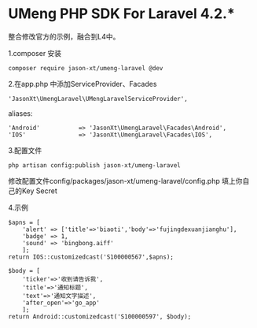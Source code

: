 # UMeng PHP SDK For Laravel 4.2.*

整合修改官方的示例，融合到L4中。

1.composer 安装

    composer require jason-xt/umeng-laravel @dev

2.在app.php 中添加ServiceProvider、Facades

    'JasonXt\UmengLaravel\UMengLaravelServiceProvider',
aliases:

    'Android'           => 'JasonXt\UmengLaravel\Facades\Android',
    'IOS'               => 'JasonXt\UmengLaravel\Facades\IOS',

3.配置文件

    php artisan config:publish jason-xt/umeng-laravel
 
 修改配置文件config/packages/jason-xt/umeng-laravel/config.php 填上你自己的Key Secret
 
4.示例

    $apns = [
        'alert' => ['title'=>'biaoti','body'=>'fujingdexuanjianghu'], 
        'badge' => 1, 
        'sound' => 'bingbong.aiff'
        ];
    return IOS::customizedcast('S100000567',$apns);
    
    $body = [
        'ticker'=>'收到请告诉我',
        'title'=>'通知标题',
        'text'=>'通知文字描述',
        'after_open'=>'go_app'
        ];
    return Android::customizedcast('S100000597', $body);
 
 
